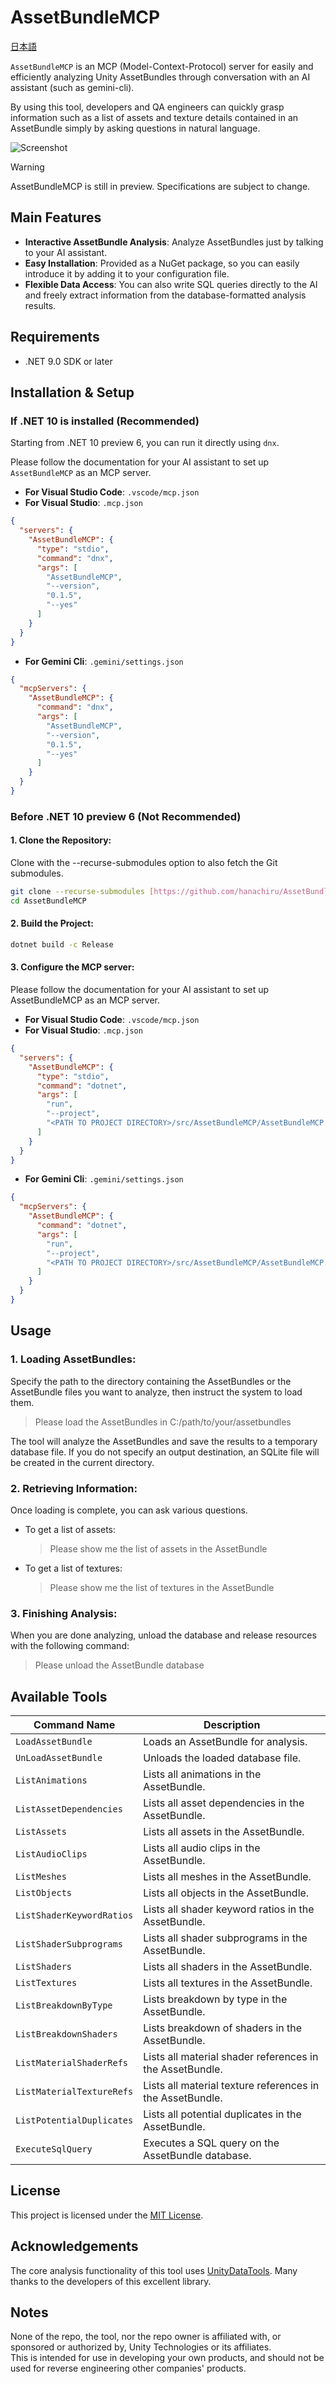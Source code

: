 # AssetBundleMCP

[日本語](README_JA.md)

`AssetBundleMCP` is an MCP (Model-Context-Protocol) server for easily and efficiently analyzing Unity AssetBundles through conversation with an AI assistant (such as gemini-cli).

By using this tool, developers and QA engineers can quickly grasp information such as a list of assets and texture details contained in an AssetBundle simply by asking questions in natural language.

![Screenshot](docs/sample_english.png)

> [!WARNING]
> AssetBundleMCP is still in preview. Specifications are subject to change.


## Main Features

- **Interactive AssetBundle Analysis**: Analyze AssetBundles just by talking to your AI assistant.
- **Easy Installation**: Provided as a NuGet package, so you can easily introduce it by adding it to your configuration file.
- **Flexible Data Access**: You can also write SQL queries directly to the AI and freely extract information from the database-formatted analysis results.

## Requirements

- .NET 9.0 SDK or later

## Installation & Setup

### If .NET 10 is installed (Recommended)

Starting from .NET 10 preview 6, you can run it directly using `dnx`.

Please follow the documentation for your AI assistant to set up `AssetBundleMCP` as an MCP server.

- **For Visual Studio Code**: `.vscode/mcp.json`
- **For Visual Studio**: `.mcp.json`

```json
{
  "servers": {
    "AssetBundleMCP": {
      "type": "stdio",
      "command": "dnx",
      "args": [
        "AssetBundleMCP",
        "--version",
        "0.1.5",
        "--yes"
      ]
    }
  }
}
```

- **For Gemini Cli**: `.gemini/settings.json`

```json
{
  "mcpServers": {
    "AssetBundleMCP": {
      "command": "dnx",
      "args": [
        "AssetBundleMCP",
        "--version",
        "0.1.5",
        "--yes"
      ]
    }
  }
}
```


### Before .NET 10 preview 6 (Not Recommended)
#### 1. **Clone the Repository**:  
  
Clone with the --recurse-submodules option to also fetch the Git submodules.

```bash
git clone --recurse-submodules [https://github.com/hanachiru/AssetBundleMCP.git](https://github.com/hanachiru/AssetBundleMCP.git)
cd AssetBundleMCP
```

#### 2. **Build the Project**:  
  
```bash
dotnet build -c Release
```
    
#### 3. **Configure the MCP server**:  
  
Please follow the documentation for your AI assistant to set up AssetBundleMCP as an MCP server.


- **For Visual Studio Code**: `.vscode/mcp.json`
- **For Visual Studio**: `.mcp.json`

```json
{
  "servers": {
    "AssetBundleMCP": {
      "type": "stdio",
      "command": "dotnet",
      "args": [
        "run",
        "--project",
        "<PATH TO PROJECT DIRECTORY>/src/AssetBundleMCP/AssetBundleMCP.csproj"
      ]
    }
  }
}
```

- **For Gemini Cli**: `.gemini/settings.json`

```json
{
  "mcpServers": {
    "AssetBundleMCP": {
      "command": "dotnet",
      "args": [
        "run",
        "--project",
        "<PATH TO PROJECT DIRECTORY>/src/AssetBundleMCP/AssetBundleMCP.csproj"
      ]
    }
  }
}
```

## Usage

### 1. **Loading AssetBundles**:  

Specify the path to the directory containing the AssetBundles or the AssetBundle files you want to analyze, then instruct the system to load them.
> Please load the AssetBundles in C:/path/to/your/assetbundles

The tool will analyze the AssetBundles and save the results to a temporary database file. If you do not specify an output destination, an SQLite file will be created in the current directory.

### 2. **Retrieving Information**:  
  
Once loading is complete, you can ask various questions.
- To get a list of assets:  
  > Please show me the list of assets in the AssetBundle
- To get a list of textures:  
  > Please show me the list of textures in the AssetBundle

### 3. **Finishing Analysis**:  
  
When you are done analyzing, unload the database and release resources with the following command:  
> Please unload the AssetBundle database

## Available Tools

| Command Name | Description |
| --- | --- |
| `LoadAssetBundle` | Loads an AssetBundle for analysis. |
| `UnLoadAssetBundle` | Unloads the loaded database file. |
| `ListAnimations` | Lists all animations in the AssetBundle. |
| `ListAssetDependencies` | Lists all asset dependencies in the AssetBundle. |
| `ListAssets` | Lists all assets in the AssetBundle. |
| `ListAudioClips` | Lists all audio clips in the AssetBundle. |
| `ListMeshes` | Lists all meshes in the AssetBundle. |
| `ListObjects` | Lists all objects in the AssetBundle. |
| `ListShaderKeywordRatios` | Lists all shader keyword ratios in the AssetBundle. |
| `ListShaderSubprograms` | Lists all shader subprograms in the AssetBundle. |
| `ListShaders` | Lists all shaders in the AssetBundle. |
| `ListTextures` | Lists all textures in the AssetBundle. |
| `ListBreakdownByType` | Lists breakdown by type in the AssetBundle. |
| `ListBreakdownShaders` | Lists breakdown of shaders in the AssetBundle. |
| `ListMaterialShaderRefs` | Lists all material shader references in the AssetBundle. |
| `ListMaterialTextureRefs` | Lists all material texture references in the AssetBundle. |
| `ListPotentialDuplicates` | Lists all potential duplicates in the AssetBundle. |
| `ExecuteSqlQuery` | Executes a SQL query on the AssetBundle database. |

## License

This project is licensed under the [MIT License](LICENSE).

## Acknowledgements

The core analysis functionality of this tool uses [UnityDataTools](https://github.com/Unity-Technologies/UnityDataTools). Many thanks to the developers of this excellent library.

## Notes
None of the repo, the tool, nor the repo owner is affiliated with, or sponsored or authorized by, Unity Technologies or its affiliates.  
This is intended for use in developing your own products, and should not be used for reverse engineering other companies' products.